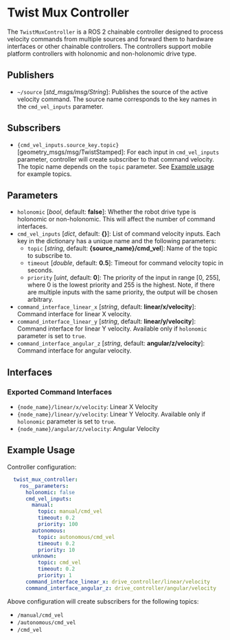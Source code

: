 
# Twist Mux Controller

The `TwistMuxController` is a ROS 2 chainable controller designed to process velocity commands from multiple sources and forward them to hardware interfaces or other chainable controllers. The controllers support mobile platform controllers with holonomic and non-holonomic drive type.

## Publishers

- `~/source` [*std_msgs/msg/String*]: Publishes the source of the active velocity command. The source name corresponds to the key names in the `cmd_vel_inputs` parameter.

## Subscribers

- `{cmd_vel_inputs.source_key.topic}` [geometry_msgs/msg/TwistStamped]: For each input in `cmd_vel_inputs` parameter, controller will create subscriber to that command velocity. The topic name depends on the `topic` parameter. See [Example usage](#example-usage) for example topics.

## Parameters

- `holonomic` [*bool*, default: **false**]: Whether the robot drive type is holonomic or non-holonomic. This will affect the number of command interfaces.
- `cmd_vel_inputs` [*dict*, default: **{}**]: List of command velocity inputs. Each key in the dictionary has a unique name and the following parameters:
  - `topic` [*string*, default: **{source_name}/cmd_vel**]: Name of the topic to subscribe to.
  - `timeout` [*double*, default: **0.5**]: Timeout for command velocity topic in seconds.
  - `priority` [*uint*, default: **0**]: The priority of the input in range [0, 255], where 0 is the lowest priority and 255 is the highest. Note, if there are multiple inputs with the same priority, the output will be chosen arbitrary.
- `command_interface_linear_x` [*string*, default: **linear/x/velocity**]: Command interface for linear X velocity.
- `command_interface_linear_y` [*string*, default: **linear/y/velocity**]: Command interface for linear Y velocity. Available only if `holonomic` parameter is set to `true`.
- `command_interface_angular_z` [*string*, default: **angular/z/velocity**]: Command interface for angular velocity.

## Interfaces

### Exported Command Interfaces

- `{node_name}/linear/x/velocity`: Linear X Velocity
- `{node_name}/linear/y/velocity`: Linear Y Velocity. Available only if `holonomic` parameter is set to `true`.
- `{node_name}/angular/z/velocity`: Angular Velocity

## Example Usage

Controller configuration:

```yaml
  twist_mux_controller:
    ros__parameters:
      holonomic: false
      cmd_vel_inputs:
        manual:
          topic: manual/cmd_vel
          timeout: 0.2
          priority: 100
        autonomous:
          topic: autonomous/cmd_vel
          timeout: 0.2
          priority: 10
        unknown:
          topic: cmd_vel
          timeout: 0.2
          priority: 1
      command_interface_linear_x: drive_controller/linear/velocity
      command_interface_angular_z: drive_controller/angular/velocity
```

Above configuration will create subscribers for the following topics:

- `/manual/cmd_vel`
- `/autonomous/cmd_vel`
- `/cmd_vel`
